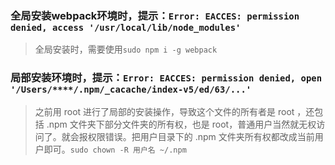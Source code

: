 ### 全局安装webpack环境时，提示：`Error: EACCES: permission denied, access '/usr/local/lib/node_modules'`
> 全局安装时，需要使用`sudo npm i -g webpack`

### 局部安装环境时，提示：`Error: EACCES: permission denied, open '/Users/****/.npm/_cacache/index-v5/ed/63/...'`
> 之前用 root 进行了局部的安装操作，导致这个文件的所有者是 root ，还包括 .npm 文件夹下部分文件夹的所有权，也是 root，普通用户当然就无权访问了。就会报权限错误。把用户目录下的 .npm 文件夹所有权都改成当前用户即可。`sudo chown -R 用户名 ~/.npm`

